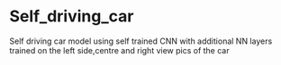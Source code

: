 # Self_driving_car
Self driving car model using self trained CNN with additional NN layers trained on the left side,centre and right view pics of the car
